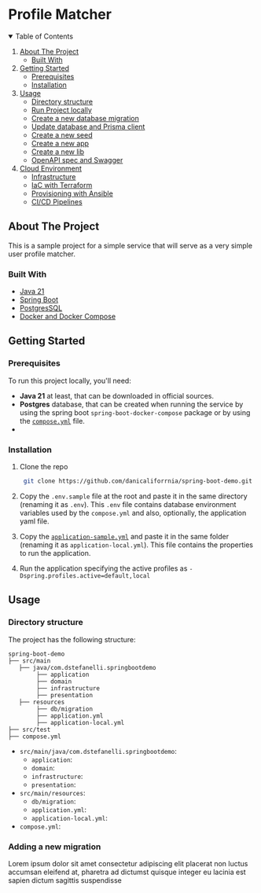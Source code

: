 <p align="center">
    <h1>Profile Matcher</h1>

<details open="open">
  <summary>Table of Contents</summary>
  <ol>
    <li>
      <a href="#about-the-project">About The Project</a>
      <ul>
        <li><a href="#built-with">Built With</a></li>
      </ul>
    </li>
    <li>
      <a href="#getting-started">Getting Started</a>
      <ul>
        <li><a href="#prerequisites">Prerequisites</a></li>
        <li><a href="#installation">Installation</a></li>
      </ul>
    </li>
    <li>
      <a href="#usage">Usage</a>
      <ul>
        <li><a href="#directory-structure">Directory structure</a></li>
        <li><a href="#run-project-locally">Run Project locally</a></li>
        <li><a href="#create-a-new-database-migration">Create a new database migration</a></li>
        <li><a href="#update-database-and-prisma-client">Update database and Prisma client</a></li>
        <li><a href="#create-a-new-seed">Create a new seed</a></li>
        <li><a href="#create-a-new-app">Create a new app</a></li>
        <li><a href="#create-a-new-lib">Create a new lib</a></li>
        <li><a href="#openapi-spec-and-swagger">OpenAPI spec and Swagger</a></li>
      </ul>
    </li>
    <li>
      <a href="#cloud-environment">Cloud Environment</a>
      <ul>
        <li><a href="#infrastructure">Infrastructure</a></li>
        <li><a href="#iac-with-terraform">IaC with Terraform</a></li>
        <li><a href="#provisioning-with-ansible">Provisioning with Ansible</a></li>
        <li><a href="#ci-cd-pipelines">CI/CD Pipelines</a></li>
      </ul>
    </li>
  </ol>
</details>

## About The Project

This is a sample project for a simple service that will serve as a very simple user profile matcher.

### Built With

- [Java 21](https://jdk.java.net/)
- [Spring Boot](https://spring.io/projects/spring-boot)
- [PostgresSQL](https://www.postgresql.org/)
- [Docker and Docker Compose](https://www.docker.com/)

## Getting Started

### Prerequisites

To run this project locally, you'll need:

- **Java 21** at least, that can be downloaded in official sources.
- **Postgres** database, that can be created when running the service by using the spring boot
  `spring-boot-docker-compose`
  package or by using the [`compose.yml`](compose.yaml) file.
-

### Installation

1. Clone the repo

   ```sh
    git clone https://github.com/danicaliforrnia/spring-boot-demo.git
   ```

2. Copy the `.env.sample` file at the root and paste it in the same directory (renaming it as `.env`). This `.env` file
   contains database environment variables used by the `compose.yml` and also, optionally, the application yaml file.

3. Copy the [`application-sample.yml`](src/main/resources/application-local-sample.yml) and paste it in the same
   folder (renaming it as `application-local.yml`).
   This file contains the properties to run the application.

4. Run the application specifying the active profiles as `-Dspring.profiles.active=default,local`

## Usage

### Directory structure

The project has the following structure:

    spring-boot-demo
    ├── src/main
       ├── java/com.dstefanelli.springbootdemo
            ├── application
            ├── domain
            ├── infrastructure
            ├── presentation
       ├── resources
            ├── db/migration
            ├── application.yml
            ├── application-local.yml
    ├── src/test
    ├── compose.yml


- `src/main/java/com.dstefanelli.springbootdemo`:
  - `application`:
  - `domain`:
  - `infrastructure`:
  - `presentation`:
- `src/main/resources`:
  - `db/migration`:
  - `application.yml`:
  - `application-local.yml`:
- `compose.yml`:
    
### Adding a new migration

Lorem ipsum dolor sit amet consectetur adipiscing elit placerat non luctus accumsan eleifend at, pharetra ad dictumst quisque integer eu lacinia est sapien dictum sagittis suspendisse
